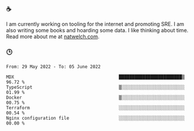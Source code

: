 ### ☕

I am currently working on tooling for the internet and promoting SRE. I am also writing some books and hoarding some data. I like thinking about time. Read more about me at [natwelch.com](https://natwelch.com).

### 🕒

<!--START_SECTION:waka-->

```text
From: 29 May 2022 - To: 05 June 2022

MDX                                        ████████████████████████▒   96.72 %
TypeScript                                 ▒░░░░░░░░░░░░░░░░░░░░░░░░   01.99 %
Docker                                     ▒░░░░░░░░░░░░░░░░░░░░░░░░   00.75 %
Terraform                                  ░░░░░░░░░░░░░░░░░░░░░░░░░   00.54 %
Nginx configuration file                   ░░░░░░░░░░░░░░░░░░░░░░░░░   00.00 %
```

<!--END_SECTION:waka-->
